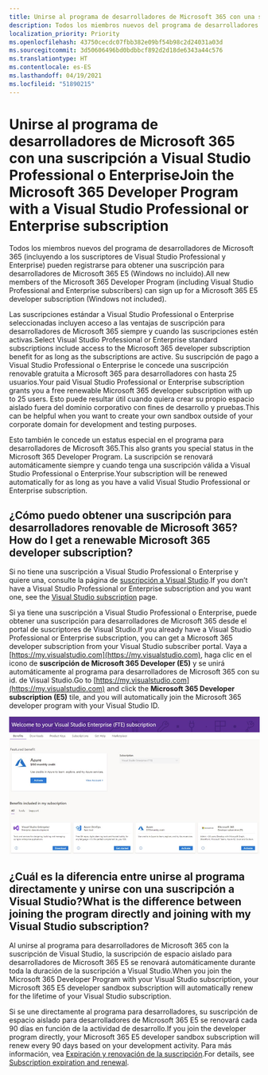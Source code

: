 ```yaml
---
title: Unirse al programa de desarrolladores de Microsoft 365 con una suscripción a Visual Studio Professional o Enterprise
description: Todos los miembros nuevos del programa de desarrolladores de Microsoft 365 (incluyendo a los suscriptores de Visual Studio Professional y Enterprise) pueden registrarse para obtener una suscripción para desarrolladores de Microsoft 365 E5 (Windows no incluido).
localization_priority: Priority
ms.openlocfilehash: 43750cecdc07fbb382e09bf54b98c2d24031a03d
ms.sourcegitcommit: 3d50606496bd0bdbbcf892d2d18de6343a44c576
ms.translationtype: HT
ms.contentlocale: es-ES
ms.lasthandoff: 04/19/2021
ms.locfileid: "51890215"
---
```

# <a name="join-the-microsoft-365-developer-program-with-a-visual-studio-professional-or-enterprise-subscription"></a><span data-ttu-id="6b5c6-103">Unirse al programa de desarrolladores de Microsoft 365 con una suscripción a Visual Studio Professional o Enterprise</span><span class="sxs-lookup"><span data-stu-id="6b5c6-103">Join the Microsoft 365 Developer Program with a Visual Studio Professional or Enterprise subscription</span></span>

<span data-ttu-id="6b5c6-104">Todos los miembros nuevos del programa de desarrolladores de Microsoft 365 (incluyendo a los suscriptores de Visual Studio Professional y Enterprise) pueden registrarse para obtener una suscripción para desarrolladores de Microsoft 365 E5 (Windows no incluido).</span><span class="sxs-lookup"><span data-stu-id="6b5c6-104">All new members of the Microsoft 365 Developer Program (including Visual Studio Professional and Enterprise subscribers) can sign up for a Microsoft 365 E5 developer subscription (Windows not included).</span></span> 

<span data-ttu-id="6b5c6-105">Las suscripciones estándar a Visual Studio Professional o Enterprise seleccionadas incluyen acceso a las ventajas de suscripción para desarrolladores de Microsoft 365 siempre y cuando las suscripciones estén activas.</span><span class="sxs-lookup"><span data-stu-id="6b5c6-105">Select Visual Studio Professional or Enterprise standard subscriptions include access to the Microsoft 365 developer subscription benefit for as long as the subscriptions are active.</span></span> <span data-ttu-id="6b5c6-106">Su suscripción de pago a Visual Studio Professional o Enterprise le concede una suscripción renovable gratuita a Microsoft 365 para desarrolladores con hasta 25 usuarios.</span><span class="sxs-lookup"><span data-stu-id="6b5c6-106">Your paid Visual Studio Professional or Enterprise subscription grants you a free renewable Microsoft 365 developer subscription with up to 25 users.</span></span> <span data-ttu-id="6b5c6-107">Esto puede resultar útil cuando quiera crear su propio espacio aislado fuera del dominio corporativo con fines de desarrollo y pruebas.</span><span class="sxs-lookup"><span data-stu-id="6b5c6-107">This can be helpful when you want to create your own sandbox outside of your corporate domain for development and testing purposes.</span></span>

<span data-ttu-id="6b5c6-108">Esto también le concede un estatus especial en el programa para desarrolladores de Microsoft 365.</span><span class="sxs-lookup"><span data-stu-id="6b5c6-108">This also grants you special status in the Microsoft 365 Developer Program.</span></span> <span data-ttu-id="6b5c6-109">La suscripción se renovará automáticamente siempre y cuando tenga una suscripción válida a Visual Studio Professional o Enterprise.</span><span class="sxs-lookup"><span data-stu-id="6b5c6-109">Your subscription will be renewed automatically for as long as you have a valid Visual Studio Professional or Enterprise subscription.</span></span>

## <a name="how-do-i-get-a-renewable-microsoft-365-developer-subscription"></a><span data-ttu-id="6b5c6-110">¿Cómo puedo obtener una suscripción para desarrolladores renovable de Microsoft 365?</span><span class="sxs-lookup"><span data-stu-id="6b5c6-110">How do I get a renewable Microsoft 365 developer subscription?</span></span>

<span data-ttu-id="6b5c6-111">Si no tiene una suscripción a Visual Studio Professional o Enterprise y quiere una, consulte la página de [suscripción a Visual Studio](https://visualstudio.microsoft.com/vs/pricing/).</span><span class="sxs-lookup"><span data-stu-id="6b5c6-111">If you don’t have a Visual Studio Professional or Enterprise subscription and you want one, see the [Visual Studio subscription](https://visualstudio.microsoft.com/vs/pricing/) page.</span></span>

<span data-ttu-id="6b5c6-112">Si ya tiene una suscripción a Visual Studio Professional o Enterprise, puede obtener una suscripción para desarrolladores de Microsoft 365 desde el portal de suscriptores de Visual Studio.</span><span class="sxs-lookup"><span data-stu-id="6b5c6-112">If you already have a Visual Studio Professional or Enterprise subscription, you can get a Microsoft 365 developer subscription from your Visual Studio subscriber portal.</span></span> <span data-ttu-id="6b5c6-113">Vaya a [https://my.visualstudio.com](https://my.visualstudio.com), haga clic en el icono de **suscripción de Microsoft 365 Developer (E5)** y se unirá automáticamente al programa para desarrolladores de Microsoft 365 con su id. de Visual Studio.</span><span class="sxs-lookup"><span data-stu-id="6b5c6-113">Go to [https://my.visualstudio.com](https://my.visualstudio.com) and click the **Microsoft 365 Developer subscription (E5)** tile, and you will automatically join the Microsoft 365 developer program with your Visual Studio ID.</span></span>

![Captura de pantalla de la página de Visual Studio con el icono de suscripción de desarrolladores de Microsoft 365](images/visual-studio-dev-program-tile.jpg)

## <a name="what-is-the-difference-between-joining-the-program-directly-and-joining-with-my-visual-studio-subscription"></a><span data-ttu-id="6b5c6-115">¿Cuál es la diferencia entre unirse al programa directamente y unirse con una suscripción a Visual Studio?</span><span class="sxs-lookup"><span data-stu-id="6b5c6-115">What is the difference between joining the program directly and joining with my Visual Studio subscription?</span></span>

<span data-ttu-id="6b5c6-116">Al unirse al programa para desarrolladores de Microsoft 365 con la suscripción de Visual Studio, la suscripción de espacio aislado para desarrolladores de Microsoft 365 E5 se renovará automáticamente durante toda la duración de la suscripción a Visual Studio.</span><span class="sxs-lookup"><span data-stu-id="6b5c6-116">When you join the Microsoft 365 Developer Program with your Visual Studio subscription, your Microsoft 365 E5 developer sandbox subscription will automatically renew for the lifetime of your Visual Studio subscription.</span></span> 

<span data-ttu-id="6b5c6-117">Si se une directamente al programa para desarrolladores, su suscripción de espacio aislado para desarrolladores de Microsoft 365 E5 se renovará cada 90 días en función de la actividad de desarrollo.</span><span class="sxs-lookup"><span data-stu-id="6b5c6-117">If you join the developer program directly, your Microsoft 365 E5 developer sandbox subscription will renew every 90 days based on your development activity.</span></span> <span data-ttu-id="6b5c6-118">Para más información, vea [Expiración y renovación de la suscripción](subscription-expiration-and-renewal.md).</span><span class="sxs-lookup"><span data-stu-id="6b5c6-118">For details, see [Subscription expiration and renewal](subscription-expiration-and-renewal.md).</span></span>